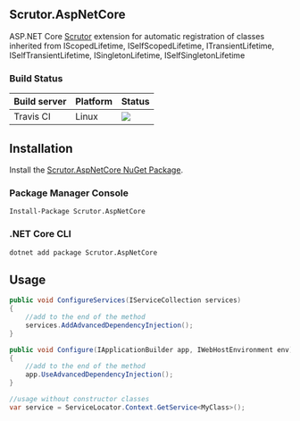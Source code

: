 ## Scrutor.AspNetCore

 ASP.NET Core [Scrutor](https://github.com/khellang/Scrutor) extension for automatic registration of classes inherited from IScopedLifetime, ISelfScopedLifetime, ITransientLifetime, ISelfTransientLifetime, ISingletonLifetime, ISelfSingletonLifetime

### Build Status
| Build server    | Platform       | Status      |
|-----------------|----------------|-------------|
| Travis CI       | Linux  |![](https://travis-ci.com/sefacan/Scrutor.AspNetCore.svg?branch=master) |

## Installation

Install the [Scrutor.AspNetCore NuGet Package](https://www.nuget.org/packages/Scrutor.AspNetCore).

### Package Manager Console

```
Install-Package Scrutor.AspNetCore
```

### .NET Core CLI

```
dotnet add package Scrutor.AspNetCore
```

## Usage

```csharp
public void ConfigureServices(IServiceCollection services)
{
    //add to the end of the method
    services.AddAdvancedDependencyInjection();
}

public void Configure(IApplicationBuilder app, IWebHostEnvironment env)
{
    //add to the end of the method
    app.UseAdvancedDependencyInjection();
}

//usage without constructor classes
var service = ServiceLocator.Context.GetService<MyClass>();
```
